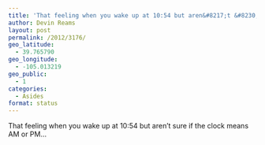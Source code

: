 ```yaml
---
title: 'That feeling when you wake up at 10:54 but aren&#8217;t &#8230;'
author: Devin Reams
layout: post
permalink: /2012/3176/
geo_latitude:
  - 39.765790
geo_longitude:
  - -105.013219
geo_public:
  - 1
categories:
  - Asides
format: status
---
```

That feeling when you wake up at 10:54 but aren&#8217;t sure if the clock means AM or PM&#8230;